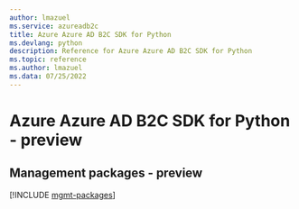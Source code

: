 ```yaml
---
author: lmazuel
ms.service: azureadb2c
title: Azure Azure AD B2C SDK for Python
ms.devlang: python
description: Reference for Azure Azure AD B2C SDK for Python
ms.topic: reference
ms.author: lmazuel
ms.data: 07/25/2022
---
```

# Azure Azure AD B2C SDK for Python - preview

## Management packages - preview
[!INCLUDE [mgmt-packages](azure-ad-b2c-mgmt-index.md)]